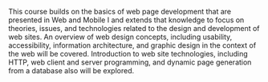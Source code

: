 This course builds on the basics of web page development that are presented in Web and Mobile I and extends that knowledge to focus on theories, issues, and technologies related to the design and development of web sites. An overview of web design concepts, including usability, accessibility, information architecture, and graphic design in the context of the web will be covered. Introduction to web site technologies, including HTTP, web client and server programming, and dynamic page generation from a database also will be explored. 
